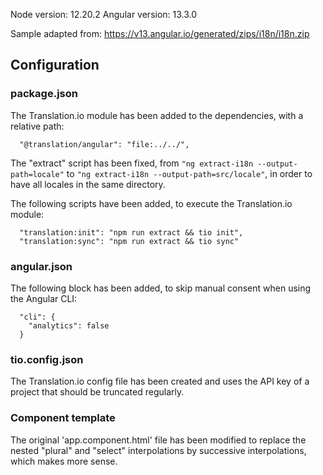 Node version: 12.20.2
Angular version: 13.3.0

Sample adapted from: https://v13.angular.io/generated/zips/i18n/i18n.zip

## Configuration

### package.json

The Translation.io module has been added to the dependencies, with a relative path:
```
  "@translation/angular": "file:../../",
```
The "extract" script has been fixed, from `"ng extract-i18n --output-path=locale"` to `"ng extract-i18n --output-path=src/locale"`, in order to have all locales in the same directory.

The following scripts have been added, to execute the Translation.io module:
```
  "translation:init": "npm run extract && tio init",
  "translation:sync": "npm run extract && tio sync"
```

### angular.json

The following block has been added, to skip manual consent when using the Angular CLI:
```
  "cli": {
    "analytics": false
  }
```

### tio.config.json

The Translation.io config file has been created and uses the API key of a project that should be truncated regularly.

### Component template

The original 'app.component.html' file has been modified to replace the nested "plural" and "select" interpolations by successive interpolations, which makes more sense.
